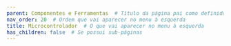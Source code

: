 ```yaml
---
parent: Componentes e Ferramentas  # Título da página pai como definido no index.md
nav_order: 20  # Ordem que vai aparecer no menu à esquerda
title: Microcontrolador  # O que vai aparecer no menu à esquerda
has_children: false  # Se possui sub-páginas
---
```

#